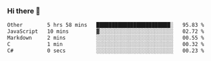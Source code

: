 ### Hi there 👋

<!--
**WShiBin/WShiBin** is a ✨ _special_ ✨ repository because its `README.md` (this file) appears on your GitHub profile.

Here are some ideas to get you started:

- 🔭 I’m currently working on ...
- 🌱 I’m currently learning ...
- 👯 I’m looking to collaborate on ...
- 🤔 I’m looking for help with ...
- 💬 Ask me about ...
- 📫 How to reach me: ...
- 😄 Pronouns: ...
- ⚡ Fun fact: ...
-->

<!--START_SECTION:waka-->

```txt
Other        5 hrs 58 mins   ████████████████████████░   95.83 %
JavaScript   10 mins         ▓░░░░░░░░░░░░░░░░░░░░░░░░   02.72 %
Markdown     2 mins          ░░░░░░░░░░░░░░░░░░░░░░░░░   00.55 %
C            1 min           ░░░░░░░░░░░░░░░░░░░░░░░░░   00.32 %
C#           0 secs          ░░░░░░░░░░░░░░░░░░░░░░░░░   00.23 %
```

<!--END_SECTION:waka-->
